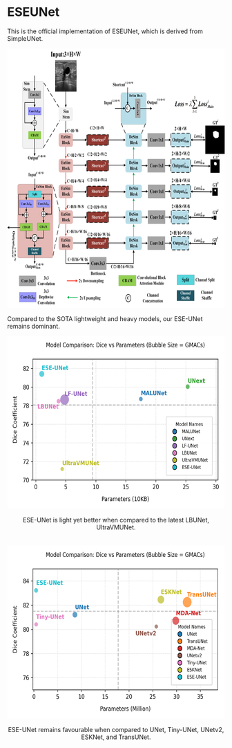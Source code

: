 # ESEUNet
This is the official implementation of ESEUNet, which is derived from SimpleUNet.
<p align="center">
  <img src="Architecturev2.png" alt="ESE-UNet, derived from SimpleUNet" width="800" height="600" >
</p>  
Compared to the SOTA lightweight and heavy models, our ESE-UNet remains dominant.
<p align="center">
  <div align="center" style="display: flex; justify-content: center; gap: 20px; flex-wrap: wrap;">
    <div>
      <img src="ESEUNet_vs_light_sota.png" alt="ESE-UNet vs Lightweight SOTAs" width="600" height="400">
      <p> ESE-UNet is light yet better when compared to the latest LBUNet, UltraVMUNet.
    </div>
    <div>
      <img src="ESEUNet_vs_heavy_sota.png" alt="ESE-UNet vs Heavyweight SOTAs" width="600" height="400">
      <p>ESE-UNet remains favourable when compared to UNet, Tiny-UNet, UNetv2, ESKNet, and TransUNet.
    </div>
  </div>
</p>

